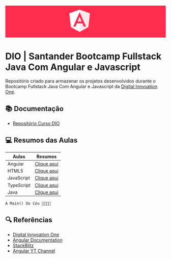 <p align="center">
  <img src=".github/assets/Angular.png">
</p>

# DIO | Santander Bootcamp Fullstack Java Com Angular e Javascript

Repositório criado para armazenar os projetos desenvolvidos 
durante o Bootcamp Fullstack Java Com Angular e Javascript da [Digital Innvoation One](https://www.dio.me).

## 📚 Documentação
- [Repositório Curso DIO](https://github.com/felipeAguiarCode/angular-playground/tree/main)

## 💻 Resumos das Aulas

| Aulas | Resumos |
|-------|---------|
| Angular | [Clique aqui](https://github.com/G2Martins/DIO_Projects_FullStack_Bootcamp/tree/main/Angular) |
| HTML5 | [Clique aqui](https://github.com/G2Martins/DIO_Projects_FullStack_Bootcamp/tree/main/HTML5) |
| JavaScript | [Clique aqui](https://github.com/G2Martins/DIO_Projects_FullStack_Bootcamp/tree/main/JavaScript) |
| TypeScript | [Clique aqui](https://github.com/G2Martins/DIO_Projects_FullStack_Bootcamp/tree/main/Typescript) |
| Java | [Clique aqui](https://github.com/G2Martins/DIO_Projects_FullStack_Bootcamp/tree/main/Typescript) |


```
A Main() Do Céu 🙏🏽🙌🏽
```

## 🔍 Referências
- [Digital Innvoation One](https://www.dio.me)
- [Angular Documentation](https://angular.dev/overview)
- [StackBlitz](https://stackblitz.com/)
- [Angular YT Channel](https://www.youtube.com/@Angular/featured)